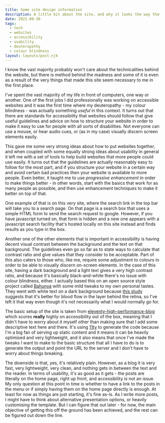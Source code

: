 ```yaml
---
title: Some site design information
description: A little bit about the site, and why it looks the way that it does
date: 2021-09-30
tags:
  - tech
  - websites
  - accessibility
  - usability
  - deuteropathy
  - colour blindness
layout: layouts/post.njk
---
```


I know the vast majority probably won't care about the technicalities behind the website, but there is method behind the madness and some of it is even as a result of the very things that made this site seem necessary to me in the first place.

I've spent the vast majority of my life in front of computers, one way or another. One of the first jobs I did professionally was working on accessible websites and it was the first time where my deuteropathy - my colour blindness - was actually something _useful_ in this context. It turns out that there are standards for accessibility that websites should follow that give useful guidelines and advice on how to structure your website in order to make it easy to use for people with all sorts of disabilities. Not everyone can use a mouse, or hear audio cues, or (as in my case) visually discern screen elements easily.

<!--more-->

This gave me some very strong ideas about how to put websites together, and when coupled with some equally strong ideas about usability in general it left me with a set of tools to help build websites that more people could use easily.  It turns out that the guidelines are actually reasonably easy to follow for the most part, and if you structure your website in a certain way and avoid certain bad practices then your website is available to more people.  Even better, it taught me to use _progressive enhancement_ in order to make things better - in other words, start with the basics that work for as many people as possible, and then use enhancement techniques to make it better on top of that.

One example of that is on this very site, where the search link in the top bar will take you to a search page. On that page is a search box that uses a simple HTML form to send the search request to google. However, if you have javascript turned on, that form is hidden and a new one appears with a javascript search facility that's hosted locally on this site instead and finds results as you type in the box.

Another one of the other elements that is important in accessibility is having decent visual contrast between the background and the text on that background.  The guidelines even go so far as to state ways to calculate that contrast ratio and give values that they consider to be acceptable.  Part of this also caters to those who, like me, require some adjustment to colours in order to be able to visually discern on-screen elements.  In the case of this site, having a dark background and a light text gives a very high contrast ratio, and because it's basically black-and-white there's no issue with colour blindness, either.  I actually based this on an open source style project called [Bahunya](https://kimeiga.github.io/bahunya/) with some mild tweaks to my own personal tastes.  They went with white text on a dark background because [this study](https://www.nature.com/articles/s41598-018-28904-x) suggests that it's better for blood flow in the layer behind the retina, so I've left it that way even though it's not necessarily what I would normally go for.

The basic setup of the site is taken from [eleventy-high-performance-blog](https://github.com/google/eleventy-high-performance-blog) which scores **really** highly on accessibility out of the box, meaning that I didn't have to worry about it myself other than making sure that I add some descriptive text here and there.  It's using [11ty](https://www.11ty.dev/) to generate the code because I'm a big fan of serving up static content and it means it can be heavily optimised and very lightweight, and it also means that once I've made the tweaks I want to make to the basic structure that all I have to do is to generate the output and point the URL to the server and I don't have to worry about things breaking.

The downside is that, yes, it's relatively plain.  However, as a blog it is very fast, very lightweight, very clean, and nothing gets in between the text and the reader.  In terms of usability, it's as good as it gets - the posts are literally on the home page, right up front, and accessibility is not an issue.  My only question at this point in time is whether to have a link to the posts in the menu or if simply having them on the home page directly is enough.  At least for now as things are just starting, it's fine as-is.  As I write more posts, I might have to think about alternative presentation options, or heavily customising the template. But I can figure that out later - for now, the main objective of getting this off the ground has been achieved, and the rest can be figured out down the line.